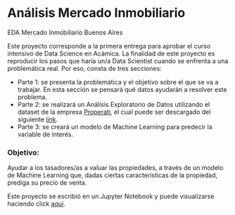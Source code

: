 # Análisis Mercado Inmobiliario
EDA Mercado Inmobiliario Buenos Aires

Este proyecto corresponde a la primera entrega para aprobar el curso intensivo de Data Science en Acámica. La finalidad de este proyecto es reproducir los pasos que haría un/a Data Scientist cuando se enfrenta a una problemática real. Por eso, consta de tres secciones:

* Parte 1: se presenta la problemática y el objetivo sobre el que se va a trabajar. En esta sección se pensará qué datos ayudarán a resolver este problema.
* Parte 2: se realizará un Análisis Exploratorio de Datos utilizando el dataset de la empresa [Properati](www.properati.com.ar), el cual puede ser descargado del siguiente [link](https://drive.google.com/uc?export=download&id=1Ugbsw5XbNRbglomSQO1qkAgMFB_3BzmB). 
* Parte 3: se creará un modelo de Machine Learning para predecir la variable de interés.

### Objetivo: 

Ayudar a los tasadores/as a valuar las propiedades, a través de un modelo de Machine Learning que, dadas ciertas características de la propiedad, prediga su precio de venta.


Este proyecto se escribió en un Jupyter Notebook y puede visualizarse haciendo click [aquí](https://nbviewer.jupyter.org/github/juli-amezquita/Analisis-Mercado-Inmobiliario/blob/main/2_Proyecto%20Ana%CC%81lisis%20del%20Mercado%20Inmobiliario.ipynb).
